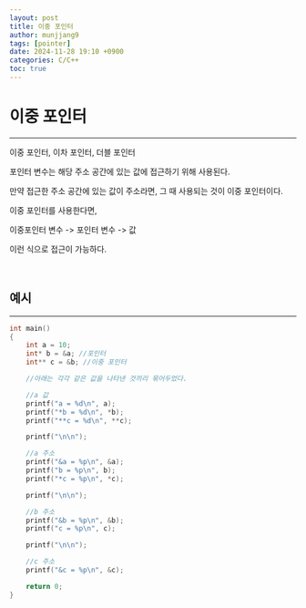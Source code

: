 ```yaml
---
layout: post
title: 이중 포인터
author: munjjang9
tags: [pointer]
date: 2024-11-28 19:10 +0900
categories: C/C++
toc: true
---
```


# 이중 포인터
---
이중 포인터, 이차 포인터, 더블 포인터

포인터 변수는 해당 주소 공간에 있는 값에 접근하기 위해 사용된다.

만약 접근한 주소 공간에 있는 값이 주소라면, 그 때 사용되는 것이 이중 포인터이다.

이중 포인터를 사용한다면,

이중포인터 변수 -> 포인터 변수 -> 값

이런 식으로 접근이 가능하다.

<br>

## 예시
---
```c
int main()
{
	int a = 10;
	int* b = &a; //포인터
	int** c = &b; //이중 포인터

    //아래는 각각 같은 값을 나타낸 것끼리 묶어두었다.

	//a 값
	printf("a = %d\n", a);
	printf("*b = %d\n", *b);
	printf("**c = %d\n", **c);

	printf("\n\n");

	//a 주소
	printf("&a = %p\n", &a);
	printf("b = %p\n", b);
	printf("*c = %p\n", *c);

	printf("\n\n");

	//b 주소
	printf("&b = %p\n", &b);
	printf("c = %p\n", c);

	printf("\n\n");

	//c 주소
	printf("&c = %p\n", &c);

	return 0;
}
```
